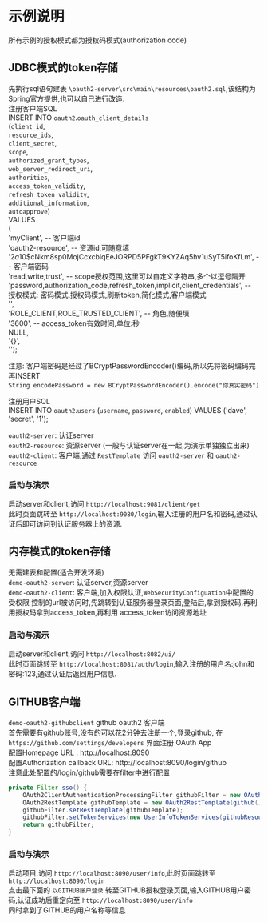 # 示例说明
所有示例的授权模式都为授权码模式(authorization code)

## JDBC模式的token存储
先执行sql语句建表 `\oauth2-server\src\main\resources\oauth2.sql`,该结构为Spring官方提供,也可以自己进行改造.  
注册客户端SQL  
INSERT INTO `oauth2`.`oauth_client_details`   
(`client_id`,   
`resource_ids`,   
`client_secret`,   
`scope`,   
`authorized_grant_types`,  
`web_server_redirect_uri`,   
`authorities`,   
`access_token_validity`,   
`refresh_token_validity`,   
`additional_information`,   
`autoapprove`)   
VALUES   
(  
'myClient',      -- 客户端id   
'oauth2-resource',  -- 资源id,可随意填  
'$2a$10$cNkm8sp0MojCcxcblqEeJORPD5PFgkT9KYZAq5hv1uSyT5ifoKfLm', -- 客户端密码  
'read,write,trust',  -- scope授权范围,这里可以自定义字符串,多个以逗号隔开  
'password,authorization_code,refresh_token,implicit,client_credentials',  -- 授权模式: 密码模式,授权码模式,刷新token,简化模式,客户端模式  
'',   
'ROLE_CLIENT,ROLE_TRUSTED_CLIENT', -- 角色,随便填  
'3600',  -- access_token有效时间,单位:秒  
NULL,   
'{}',   
'');  

注意: 客户端密码是经过了BCryptPasswordEncoder()编码,所以先将密码编码完再INSERT  
`String encodePassword = new BCryptPasswordEncoder().encode("你真实密码")`

注册用户SQL  
INSERT INTO `oauth2`.`users` (`username`, `password`, `enabled`) VALUES ('dave', 'secret', '1');

`oauth2-server`: 认证server  
`oauth2-resource`: 资源server (一般与认证server在一起,为演示单独独立出来)  
`oauth2-client`: 客户端,通过 `RestTemplate` 访问 `oauth2-server` 和 `oauth2-resource`
  
### 启动与演示
启动server和client,访问 `http://localhost:9081/client/get`  
此时页面跳转至 `http://localhost:9080/login`,输入注册的用户名和密码,通过认证后即可访问到认证服务器上的资源.  

## 内存模式的token存储
无需建表和配置(适合开发环境)  
`demo-oauth2-server`: 认证server,资源server  
`demo-oauth2-client`: 客户端,加入权限认证,`WebSecurityConfiguation`中配置的受权限
控制的url被访问时,先跳转到认证服务器登录页面,登陆后,拿到授权码,再利用授权码拿到access_token,再利用
access_token访问资源地址

### 启动与演示
启动server和client,访问 `http://localhost:8082/ui/`  
此时页面跳转至 `http://localhost:8081/auth/login`,输入注册的用户名:john和密码:123,通过认证后返回用户信息.

## GITHUB客户端
`demo-oauth2-githubclient` github oauth2 客户端  
首先需要有github账号,没有的可以花2分钟去注册一个,登录github, 在 `https://github.com/settings/developers` 界面注册 OAuth App  
配置Homepage URL : http://localhost:8090  
配置Authorization callback URL: http://localhost:8090/login/github  
注意此处配置的/login/github需要在filter中进行配置  
```java
private Filter sso() {
    OAuth2ClientAuthenticationProcessingFilter githubFilter = new OAuth2ClientAuthenticationProcessingFilter("/login/github");
    OAuth2RestTemplate githubTemplate = new OAuth2RestTemplate(github(), oauth2ClientContext);
    githubFilter.setRestTemplate(githubTemplate);
    githubFilter.setTokenServices(new UserInfoTokenServices(githubResource().getUserInfoUri(), github().getClientId()));
    return githubFilter;
}
```

### 启动与演示  
启动项目,访问 `http://localhost:8090/user/info`,此时页面跳转至 `http://localhost:8090/login`  
点击最下面的 `以GITHUB账户登录` 转至GITHUB授权登录页面,输入GITHUB用户密码,认证成功后重定向至 `http://localhost:8090/user/info`  
同时拿到了GITHUB的用户名称等信息
